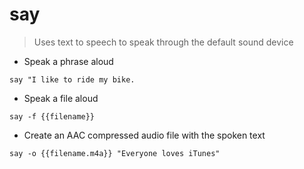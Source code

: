 # say

> Uses text to speech to speak through the default sound device

- Speak a phrase aloud

`say "I like to ride my bike.`

- Speak a file aloud

`say -f {{filename}}`

- Create an AAC compressed audio file with the spoken text

`say -o {{filename.m4a}} "Everyone loves iTunes"`
